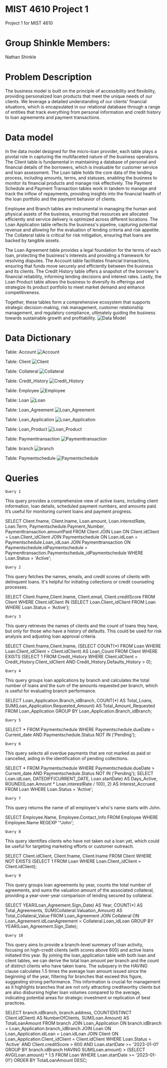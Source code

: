 
# MIST 4610 Project 1
Project 1 for MIST 4610

# Group Shinkle Members:
Nathan Shinkle 

# Problem Description
The business model is built on the principle of accessibility and flexibility, providing personalized loan products that meet the unique needs of our clients. We leverage a detailed understanding of our clients' financial situations, which is encapsulated in our relational database through a range of entities that track everything from personal information and credit history to loan agreements and payment transactions.

# Data model
In the data model designed for the micro-loan provider, each table plays a pivotal role in capturing the multifaceted nature of the business operations. The Client table is fundamental in maintaining a database of personal and financial details of the borrowers, which is invaluable for customer service and loan assessment. The Loan table holds the core data of the lending process, including amounts, terms, and statuses, enabling the business to monitor its financial products and manage risk effectively. The Payment Schedule and Payment Transaction tables work in tandem to manage and track the inflow of repayments, providing insights into the financial health of the loan portfolio and the payment behavior of clients.

Employee and Branch tables are instrumental in managing the human and physical assets of the business, ensuring that resources are allocated efficiently and service delivery is optimized across different locations. The Loan Application table reflects the business's pipeline, capturing potential revenue and allowing for the evaluation of lending criteria and risk appetite. The Collateral table is critical for risk mitigation, ensuring that loans are backed by tangible assets.

The Loan Agreement table provides a legal foundation for the terms of each loan, protecting the business's interests and providing a framework for resolving disputes. The Account table facilitates financial transactions, ensuring that funds move securely and efficiently between the business and its clients. The Credit History table offers a snapshot of the borrower's financial reliability, informing lending decisions and interest rates. Lastly, the Loan Product table allows the business to diversify its offerings and strategize its product portfolio to meet market demand and enhance competitiveness.

Together, these tables form a comprehensive ecosystem that supports strategic decision-making, risk management, customer relationship management, and regulatory compliance, ultimately guiding the business towards sustainable growth and profitability.
![Data Model](https://github.com/nateshinkle/MIST4610Project1/blob/main/DataModel.png)

# Data Dictionary
Table: Account 
![Account](https://github.com/nateshinkle/MIST4610Project1/blob/main/Account.png)

Table: Client 
![Client](https://github.com/nateshinkle/MIST4610Project1/blob/main/Client.png)

Table: Collateral 
![Collateral](https://github.com/nateshinkle/MIST4610Project1/blob/main/Collateral.png)

Table: Credit_History 
![Credit_History](https://github.com/nateshinkle/MIST4610Project1/blob/main/Credit_History.png)

Table: Employee 
![Employee](https://github.com/nateshinkle/MIST4610Project1/blob/main/Employee.png)

Table: Loan 
![Loan](https://github.com/nateshinkle/MIST4610Project1/blob/main/Loan.png)

Table: Loan_Agreement 
![Loan_Agreement](https://github.com/nateshinkle/MIST4610Project1/blob/main/Loan_Agreement.png)

Table: Loan_Application 
![Loan_Application](https://github.com/nateshinkle/MIST4610Project1/blob/main/Loan_Application.png)

Table: Loan_Product 
![Loan_Product](https://github.com/nateshinkle/MIST4610Project1/blob/main/Loan_Product.png)

Table: Paymenttransaction 
![Paymenttransaction](https://github.com/nateshinkle/MIST4610Project1/blob/main/Paymenttransaction.png)

Table: branch 
![branch](https://github.com/nateshinkle/MIST4610Project1/blob/main/branch.png)

Table: Paymentschedule 
![Paymentschedule](https://github.com/nateshinkle/MIST4610Project1/blob/main/paymentschedule.png)
# Queries

    Query 1 
This query provides a comprehensive view of active loans, including client information, loan details, scheduled payment numbers, and amounts paid. It’s useful for monitoring current loans and payment progress.

SELECT Client.fname, Client.lname, Loan.amount, Loan.interestRate, Loan.Term, Paymentschedule.Payment_Number, Paymenttransaction.amountPaid
FROM Client
JOIN Loan ON Client.idClient = Loan.Client_idClient
JOIN Paymentschedule ON Loan.idLoan = Paymentschedule.Loan_idLoan
JOIN Paymenttransaction ON Paymentschedule.idPaymentschedule = Paymenttransaction.Paymentschedule_idPaymentschedule
WHERE Loan.Status = 'Active';


    Query 2 
This query fetches the names, emails, and credit scores of clients with delinquent loans. It's helpful for initiating collections or credit counseling processes.

SELECT Client.fname,Client.lname, Client.email, Client.creditScore
FROM Client
WHERE Client.idClient IN (SELECT Loan.Client_idClient FROM Loan WHERE Loan.Status = 'Active');

    Query 3
This query retrieves the names of clients and the count of loans they have, but only for those who have a history of defaults. This could be used for risk analysis and adjusting loan approval criteria.

SELECT Client.fname,Client.lname, (SELECT COUNT(*) FROM Loan WHERE Loan.Client_idClient = Client.idClient) AS Loan_Count
FROM Client
WHERE EXISTS (SELECT 1 FROM Credit_History WHERE Client.idClient = Credit_History.Client_idClient AND Credit_History.Defaults_History > 0);

    Query 4
This query groups loan applications by branch and calculates the total number of loans and the sum of the amounts requested per branch, which is useful for evaluating branch performance.

SELECT Loan_Application.Branch_idBranch, COUNT(*) AS Total_Loans, SUM(Loan_Application.Requested_Amount) AS Total_Amount_Requested
FROM Loan_Application
GROUP BY Loan_Application.Branch_idBranch;

    Query 5

SELECT *
FROM Paymentschedule
WHERE Paymentschedule.dueDate > Current_date AND Paymentschedule.Status NOT IN ('Pending');

    Query 6
This query selects all overdue payments that are not marked as paid or cancelled, aiding in the identification of pending collections.

SELECT *
FROM Paymentschedule
WHERE Paymentschedule.dueDate > Current_date AND Paymentschedule.Status NOT IN ('Pending');
SELECT Loan.idLoan, DATEDIFF(CURRENT_DATE, Loan.startDate) AS Days_Active, ROUND((Loan.Amount * Loan.interestRate / 100), 2) AS Interest_Accrued
FROM Loan
WHERE Loan.Status = 'Active';

    Query 7
This query returns the name of all employee's who's name starts with John.

SELECT Employee.Name, Employee.Contact_Info
FROM Employee
WHERE Employee.Name REGEXP '^John';

    Query 8
This query identifies clients who have not taken out a loan yet, which could be useful for targeting marketing efforts or customer outreach.

SELECT Client.idClient, Client.fname, Client.lname
FROM Client
WHERE NOT EXISTS (SELECT 1 FROM Loan WHERE Loan.Client_idClient = Client.idClient);

    Query 9
This query groups loan agreements by year, counts the total number of agreements, and sums the valuation amount of the associated collateral, providing a year-over-year comparison of lending secured by collateral.

SELECT YEAR(Loan_Agreement.Sign_Date) AS Year, COUNT(*) AS Total_Agreements, SUM(Collateral.Valuation_Amount) AS Total_Collateral_Value
FROM Loan_Agreement
JOIN Collateral ON Loan_Agreement.idLoanAgreement = Collateral.Loan_idLoan
GROUP BY YEAR(Loan_Agreement.Sign_Date);

    Query 10
This query aims to provide a branch-level summary of loan activity, focusing on high-credit clients (with scores above 600) and active loans initiated this year. By joining the loan_application table with both loan and client tables, we can derive the total loan amount per branch and the count of distinct clients who have taken loans. The subquery in the HAVING clause calculates 1.5 times the average loan amount issued since the beginning of the year, filtering for branches that exceed this figure, suggesting strong performance. This information is crucial for management as it highlights branches that are not only attracting creditworthy clients but are also disbursing higher loan volumes compared to the average, indicating potential areas for strategic investment or replication of best practices.

SELECT 
branch.idBranch, 
branch.address, 
COUNT(DISTINCT Client.idClient) AS NumberOfClients,
SUM(Loan.Amount) AS TotalLoanAmount
FROM 
branch
JOIN 
Loan_Application ON branch.idBranch = Loan_Application.branch_idBranch
JOIN 
Loan ON Loan_Application.idLoan = Loan.idLoan
JOIN 
Client ON Loan_Application.Client_idClient = Client.idClient
WHERE 
Loan.Status = 'Active'
AND Client.creditScore > 600
AND Loan.startDate >= '2023-01-01'
GROUP BY 
branch.idBranch
HAVING 
SUM(Loan.amount) > (SELECT AVG(Loan.amount) * 1.5 FROM Loan WHERE Loan.startDate >= '2023-01-01')
ORDER BY 
TotalLoanAmount DESC;






